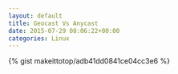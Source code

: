 ```yaml
---
layout: default                                                                                                              
title: Geocast Vs Anycast                                                                                                                       
date: 2015-07-29 08:06:22+00:00                                                                                                                        
categories: Linux                                                                                                                
---                                                                                                                              
```


{% gist makeittotop/adb41dd0841ce04cc3e6 %}                                                                                                           

